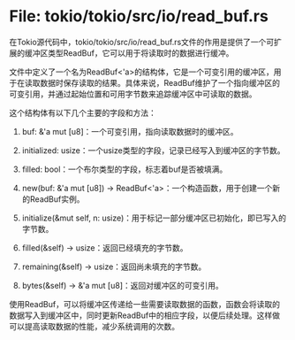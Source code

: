 # File: tokio/tokio/src/io/read_buf.rs

在Tokio源代码中，tokio/tokio/src/io/read_buf.rs文件的作用是提供了一个可扩展的缓冲区类型ReadBuf，它可以用于将读取时的数据进行缓冲。

文件中定义了一个名为ReadBuf<'a>的结构体，它是一个可变引用的缓冲区，用于在读取数据时保存读取的结果。具体来说，ReadBuf维护了一个指向缓冲区的可变引用，并通过起始位置和可用字节数来追踪缓冲区中可读取的数据。

这个结构体有以下几个主要的字段和方法：

1. buf: &'a mut [u8]：一个可变引用，指向读取数据时的缓冲区。

2. initialized: usize：一个usize类型的字段，记录已经写入到缓冲区的字节数。

3. filled: bool：一个布尔类型的字段，标志着buf是否被填满。

4. new(buf: &'a mut [u8]) -> ReadBuf<'a>：一个构造函数，用于创建一个新的ReadBuf实例。

5. initialize(&mut self, n: usize)：用于标记一部分缓冲区已初始化，即已写入的字节数。

6. filled(&self) -> usize：返回已经填充的字节数。

7. remaining(&self) -> usize：返回尚未填充的字节数。

8. bytes(&self) -> &'a mut [u8]：返回对缓冲区的可变引用。

使用ReadBuf，可以将缓冲区传递给一些需要读取数据的函数，函数会将读取的数据写入到缓冲区中，同时更新ReadBuf中的相应字段，以便后续处理。这样做可以提高读取数据的性能，减少系统调用的次数。

